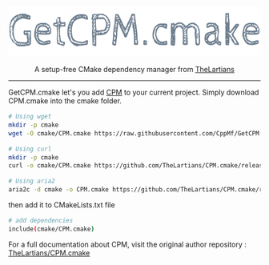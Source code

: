<p align="center">
  <img src="./img/GetCPM.png" height="100" />
</p>

<p align="center">
  A setup-free CMake dependency manager from <a href="https://github.com/TheLartians/CPM.cmake">TheLartians</a>
</p>

---

GetCPM.cmake let's you add [CPM](https://github.com/TheLartians/CPM.cmake) to your current project. Simply download CPM.cmake into the cmake folder.

```bash
# Using wget
mkdir -p cmake
wget -O cmake/CPM.cmake https://raw.githubusercontent.com/CppMf/GetCPM.cmake/glob/master/GetCPM.cmake
```

```bash
# Using curl
mkdir -p cmake
curl -o cmake/CPM.cmake https://github.com/TheLartians/CPM.cmake/releases/latest/download/get_cpm.cmake
```

```bash
# Using aria2
aria2c -d cmake -o CPM.cmake https://github.com/TheLartians/CPM.cmake/releases/latest/download/get_cpm.cmake
```

then add it to CMakeLists.txt file

```bash
# add dependencies
include(cmake/CPM.cmake)
```

For a full documentation about CPM, visit the original author repository : [TheLartians/CPM.cmake](https://github.com/TheLartians/CPM.cmake)
